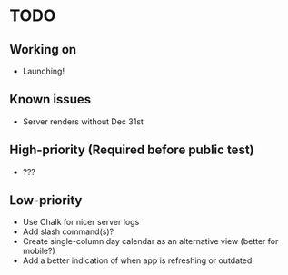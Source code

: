 # TODO

## Working on

- Launching!

## Known issues

- Server renders without Dec 31st

## High-priority (Required before public test)

- ???

## Low-priority

- Use Chalk for nicer server logs
- Add slash command(s)?
- Create single-column day calendar as an alternative view (better for mobile?)
- Add a better indication of when app is refreshing or outdated
